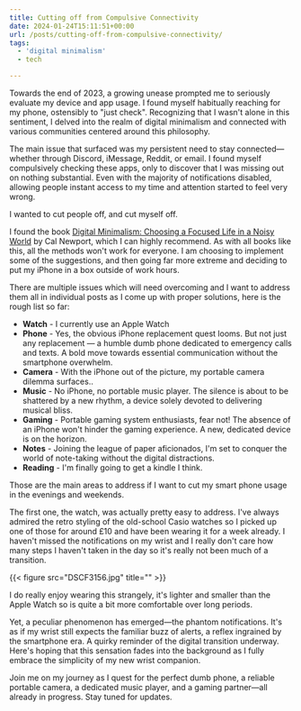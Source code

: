 ```yaml
---
title: Cutting off from Compulsive Connectivity
date: 2024-01-24T15:11:51+00:00
url: /posts/cutting-off-from-compulsive-connectivity/
tags:
  - 'digital minimalism'
  - tech

---
```

Towards the end of 2023, a growing unease prompted me to seriously evaluate my device and app usage. I found myself habitually reaching for my phone, ostensibly to "just check". Recognizing that I wasn't alone in this sentiment, I delved into the realm of digital minimalism and connected with various communities centered around this philosophy.

The main issue that surfaced was my persistent need to stay connected— whether through Discord, iMessage, Reddit, or email. I found myself compulsively checking these apps, only to discover that I was missing out on nothing substantial. Even with the majority of notifications disabled, allowing people instant access to my time and attention started to feel very wrong.

I wanted to cut people off, and cut myself off. 

I found the book [Digital Minimalism: Choosing a Focused Life in a Noisy World](https://amzn.to/3UaFteI) by Cal Newport, which I can highly recommend. As with all books like this, all the methods won't work for everyone. I am choosing to implement some of the suggestions, and then going far more extreme and deciding to put my iPhone in a box outside of work hours.

There are multiple issues which will need overcoming and I want to address them all in individual posts as I come up with proper solutions, here is the rough list so far:

  * **Watch** - I currently use an Apple Watch
  * **Phone** - Yes, the obvious iPhone replacement quest looms. But not just any replacement — a humble dumb phone dedicated to emergency calls and texts. A bold move towards essential communication without the smartphone overwhelm.
  * **Camera** - With the iPhone out of the picture, my portable camera dilemma surfaces..
  * **Music** - No iPhone, no portable music player. The silence is about to be shattered by a new rhythm, a device solely devoted to delivering musical bliss.
  * **Gaming** - Portable gaming system enthusiasts, fear not! The absence of an iPhone won't hinder the gaming experience. A new, dedicated device is on the horizon.
  * **Notes** - Joining the league of paper aficionados, I'm set to conquer the world of note-taking without the digital distractions.
  * **Reading** - I'm finally going to get a kindle I think.

Those are the main areas to address if I want to cut my smart phone usage in the evenings and weekends.

The first one, the watch, was actually pretty easy to address. I've always admired the retro styling of the old-school Casio watches so I picked up one of those for around £10 and have been wearing it for a week already. I haven't missed the notifications on my wrist and I really don't care how many steps I haven't taken in the day so it's really not been much of a transition.

{{< figure src="DSCF3156.jpg" title="" >}}

I do really enjoy wearing this strangely, it's lighter and smaller than the Apple Watch so is quite a bit more comfortable over long periods.

Yet, a peculiar phenomenon has emerged—the phantom notifications. It's as if my wrist still expects the familiar buzz of alerts, a reflex ingrained by the smartphone era. A quirky reminder of the digital transition underway. Here's hoping that this sensation fades into the background as I fully embrace the simplicity of my new wrist companion.

Join me on my journey as I quest for the perfect dumb phone, a reliable portable camera, a dedicated music player, and a gaming partner—all already in progress. Stay tuned for updates.
